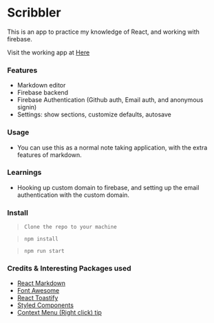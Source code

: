 # Scribbler

This is an app to practice my knowledge of React, and working with firebase.


Visit the working app at [Here](https://scribbler-app.com)


### Features
- Markdown editor
- Firebase backend
- Firebase Authentication (Github auth, Email auth, and anonymous signin)
- Settings: show sections, customize defaults, autosave

### Usage
- You can use this as a normal note taking application, with the extra features of markdown. 

### Learnings
- Hooking up custom domain to firebase, and setting up the email authentication with the custom domain. 

### Install
> `Clone the repo to your machine`

> `npm install`

> `npm run start`


### Credits & Interesting Packages used
- [React Markdown](https://github.com/remarkjs/react-markdown) 
- [Font Awesome](https://fontawesome.com/)
- [React Toastify](https://fkhadra.github.io/react-toastify/introduction)
- [Styled Components](https://styled-components.com/)
- [Context Menu (Right click) tip](https://www.pluralsight.com/guides/how-to-create-a-right-click-menu-using-react)